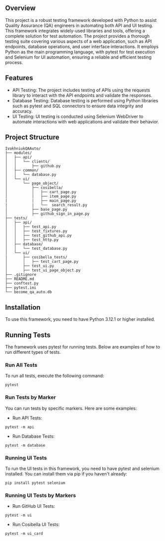 ## Overview
This project is a robust testing framework developed with Python to assist Quality Assurance (QA) engineers in automating both API and UI testing. This framework integrates widely-used libraries and tools, offering a complete solution for test automation. The project provides a thorough testing suite covering various aspects of a web application, such as API endpoints, database operations, and user interface interactions. It employs Python as the main programming language, with pytest for test execution and Selenium for UI automation, ensuring a reliable and efficient testing process.

## Features
* API Testing: The project includes testing of APIs using the requests library to interact with the API endpoints and validate the responses.
* Database Testing: Database testing is performed using Python libraries such as pytest and SQL connectors to ensure data integrity and accuracy.
* UI Testing: UI testing is conducted using Selenium WebDriver to automate interactions with web applications and validate their behavior.

## Project Structure
```
IvakhniukQAAuto/
├── modules/
│   ├── api/
│   │   └── clients/
│   │       ├── github.py 
│   ├── common/
│   │   └── database.py
│   └── ui/
│       └── page_object/ 
│           ├── cosibella/
│           │   ├── cart_page.py
│           │   ├── item_page.py
|           |   ├── main_page.py
|           |   └──  search_result.py
│           ├── base_page.py
│           ├── github_sign_in_page.py
├── tests/
│   ├── api/
│   │   ├── test_api.py
│   │   ├── test_fixtures.py 
│   │   ├── test_github_api.py 
│   │   ├── test_http.py 
│   ├── database/
│   │   └── test_database.py
│   └── ui/
|       ├── cosibella_tests/
│       │   ├── test_cart_page.py
│       ├── test_ui.py
│       ├── test_ui_page_object.py
├── .gitignore
├── README.md
├── conftest.py
├── pytest.ini
└── become_qa_auto.db
```
## Installation
To use this framework, you need to have Python 3.12.1 or higher installed.

## Running Tests
The framework uses pytest for running tests. Below are examples of how to run different types of tests.

### Run All Tests
To run all tests, execute the following command:
```
pytest
```
### Run Tests by Marker
You can run tests by specific markers. Here are some examples:

- Run API Tests:
```
pytest -m api
```
- Run Database Tests:
```
pytest -m database
```
### Running UI Tests
To run the UI tests in this framework, you need to have pytest and selenium installed. You can install them via pip if you haven't already:
```
pip install pytest selenium
```
### Running UI Tests by Markers
* Run GitHub UI Tests:
```
pytest -m ui
```
* Run Cosibella UI Tests:
```
pytest -m ui_card
```
